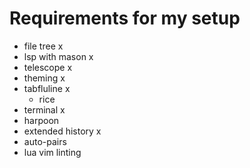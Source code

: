 # Requirements for my setup
- file tree x
- lsp with mason x
- telescope x
- theming x
- tabfluline x
    - rice
- terminal x
- harpoon
- extended history x
- auto-pairs
- lua vim linting
